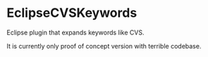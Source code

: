 # EclipseCVSKeywords
Eclipse plugin that expands keywords like CVS.

It is currently only proof of concept version with terrible codebase.
